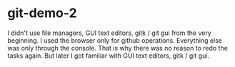 # git-demo-2
I didn't use file managers, GUI text editors, gitk / git gui from the very beginning. 
I used the browser only for github operations.
Everything else was only through the console.
That is why there was no reason to redo the tasks again.
But later I got familiar with GUI text editors, gitk / git gui.
